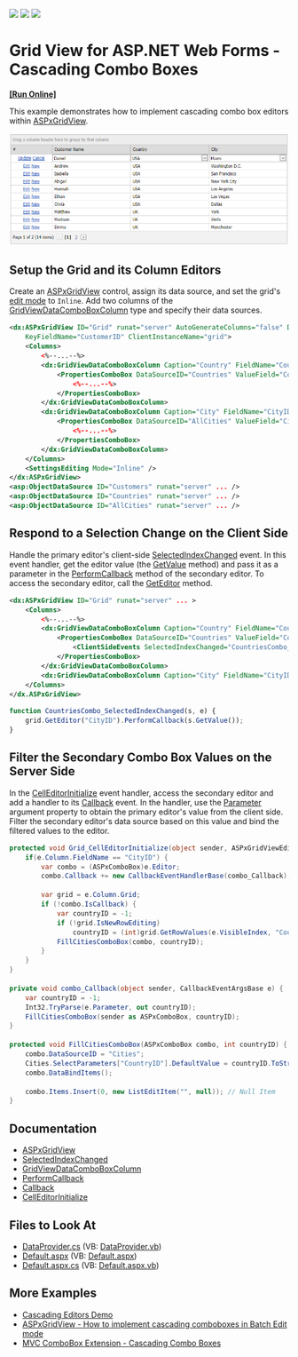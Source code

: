 <!-- default badges list -->
![](https://img.shields.io/endpoint?url=https://codecentral.devexpress.com/api/v1/VersionRange/128541031/15.1.3%2B)
[![](https://img.shields.io/badge/Open_in_DevExpress_Support_Center-FF7200?style=flat-square&logo=DevExpress&logoColor=white)](https://supportcenter.devexpress.com/ticket/details/E3689)
[![](https://img.shields.io/badge/📖_How_to_use_DevExpress_Examples-e9f6fc?style=flat-square)](https://docs.devexpress.com/GeneralInformation/403183)
<!-- default badges end -->
# Grid View for ASP.NET Web Forms - Cascading Combo Boxes
<!-- run online -->
**[[Run Online]](https://codecentral.devexpress.com/128541031/)**
<!-- run online end -->

This example demonstrates how to implement cascading combo box editors within [ASPxGridView](https://docs.devexpress.com/AspNet/DevExpress.Web.ASPxGridView).

![CascadingComboBoxes](images/CascadingComboBoxes.png)

## Setup the Grid and its Column Editors

Create an [ASPxGridView](https://docs.devexpress.com/AspNet/DevExpress.Web.ASPxGridView) control, assign its data source, and set the grid's [edit mode](https://docs.devexpress.com/AspNet/DevExpress.Web.ASPxGridViewEditingSettings.Mode) to `Inline`. Add two columns of the [GridViewDataComboBoxColumn](https://docs.devexpress.com/AspNet/DevExpress.Web.GridViewDataComboBoxColumn) type and specify their data sources.

```xml
<dx:ASPxGridView ID="Grid" runat="server" AutoGenerateColumns="false" DataSourceID="Customers"
    KeyFieldName="CustomerID" ClientInstanceName="grid">
    <Columns>
        <%--...--%>
        <dx:GridViewDataComboBoxColumn Caption="Country" FieldName="CountryID">
            <PropertiesComboBox DataSourceID="Countries" ValueField="CountryID" ValueType="System.Int32"
                <%--...--%>
            </PropertiesComboBox>
        </dx:GridViewDataComboBoxColumn>
        <dx:GridViewDataComboBoxColumn Caption="City" FieldName="CityID">
            <PropertiesComboBox DataSourceID="AllCities" ValueField="CityID" ValueType="System.Int32"
                <%--...--%>
            </PropertiesComboBox>
        </dx:GridViewDataComboBoxColumn>
    </Columns>
    <SettingsEditing Mode="Inline" />
</dx:ASPxGridView>
<asp:ObjectDataSource ID="Customers" runat="server" ... />
<asp:ObjectDataSource ID="Countries" runat="server" ... />
<asp:ObjectDataSource ID="AllCities" runat="server" ... />
```

## Respond to a Selection Change on the Client Side

Handle the primary editor's client-side [SelectedIndexChanged](https://docs.devexpress.com/AspNet/js-ASPxClientComboBox.SelectedIndexChanged) event. In this event handler, get the editor value (the [GetValue](https://docs.devexpress.com/AspNet/js-ASPxClientEditBase.GetValue) method) and pass it as a parameter in the [PerformCallback](https://docs.devexpress.com/AspNet/js-ASPxClientComboBox.PerformCallback(parameter)) method of the secondary editor. To access the secondary editor, call the [GetEditor](https://docs.devexpress.com/AspNet/js-ASPxClientGridView.GetEditor(column)) method.

```xml
<dx:ASPxGridView ID="Grid" runat="server" ... >
    <Columns>
        <%--...--%>
        <dx:GridViewDataComboBoxColumn Caption="Country" FieldName="CountryID" ...>
            <PropertiesComboBox DataSourceID="Countries" ValueField="CountryID" ...>
                <ClientSideEvents SelectedIndexChanged="CountriesCombo_SelectedIndexChanged" />
            </PropertiesComboBox>
        </dx:GridViewDataComboBoxColumn>
        <dx:GridViewDataComboBoxColumn Caption="City" FieldName="CityID" ... />
    </Columns>
</dx.ASPxGridView>
```

```js
function CountriesCombo_SelectedIndexChanged(s, e) {
    grid.GetEditor("CityID").PerformCallback(s.GetValue());
}
```

## Filter the Secondary Combo Box Values on the Server Side

In the [CellEditorInitialize](https://docs.devexpress.com/AspNet/DevExpress.Web.ASPxGridView.CellEditorInitialize) event handler, access the secondary editor and add a handler to its [Callback](https://docs.devexpress.com/AspNet/DevExpress.Web.ASPxCallback.Callback) event. In the handler, use the [Parameter](https://docs.devexpress.com/AspNet/DevExpress.Web.CallbackEventArgsBase.Parameter) argument property to obtain the primary editor's value from the client side. Filter the secondary editor's data source based on this value and bind the filtered values to the editor.

```c#
protected void Grid_CellEditorInitialize(object sender, ASPxGridViewEditorEventArgs e) {
    if(e.Column.FieldName == "CityID") {
        var combo = (ASPxComboBox)e.Editor;
        combo.Callback += new CallbackEventHandlerBase(combo_Callback);

        var grid = e.Column.Grid;
        if (!combo.IsCallback) {
            var countryID = -1;
            if (!grid.IsNewRowEditing)
                countryID = (int)grid.GetRowValues(e.VisibleIndex, "CountryID");
            FillCitiesComboBox(combo, countryID);
        }
    }
}

private void combo_Callback(object sender, CallbackEventArgsBase e) {
    var countryID = -1;
    Int32.TryParse(e.Parameter, out countryID);
    FillCitiesComboBox(sender as ASPxComboBox, countryID);
}

protected void FillCitiesComboBox(ASPxComboBox combo, int countryID) {
    combo.DataSourceID = "Cities";
    Cities.SelectParameters["CountryID"].DefaultValue = countryID.ToString();
    combo.DataBindItems();

    combo.Items.Insert(0, new ListEditItem("", null)); // Null Item
}
```

## Documentation
- [ASPxGridView](https://docs.devexpress.com/AspNet/DevExpress.Web.ASPxGridView)
- [SelectedIndexChanged](https://docs.devexpress.com/AspNet/js-ASPxClientComboBox.SelectedIndexChanged)
- [GridViewDataComboBoxColumn](https://docs.devexpress.com/AspNet/DevExpress.Web.GridViewDataComboBoxColumn)
- [PerformCallback](https://docs.devexpress.com/AspNet/js-ASPxClientComboBox.PerformCallback(parameter)) 
- [Callback](https://docs.devexpress.com/AspNet/DevExpress.Web.ASPxCallback.Callback)
- [CellEditorInitialize](https://docs.devexpress.com/AspNet/DevExpress.Web.ASPxGridView.CellEditorInitialize)

## Files to Look At

* [DataProvider.cs](./CS/WebSite/App_Code/DataProvider.cs) (VB: [DataProvider.vb](./VB/WebSite/App_Code/DataProvider.vb))
* [Default.aspx](./CS/WebSite/Default.aspx) (VB: [Default.aspx](./VB/WebSite/Default.aspx))
* [Default.aspx.cs](./CS/WebSite/Default.aspx.cs) (VB: [Default.aspx.vb](./VB/WebSite/Default.aspx.vb))

## More Examples
- [Cascading Editors Demo](https://demos.devexpress.com/ASPxGridViewDemos/GridEditing/CascadingComboBoxes.aspx)
- [ASPxGridView - How to implement cascading comboboxes in Batch Edit mode](https://github.com/DevExpress-Examples/aspxgridview-how-to-implement-cascading-comboboxes-in-batch-edit-mode-t124512)
- [MVC ComboBox Extension - Cascading Combo Boxes](https://github.com/DevExpress-Examples/mvc-combobox-extension-cascading-combo-boxes-e2844)
